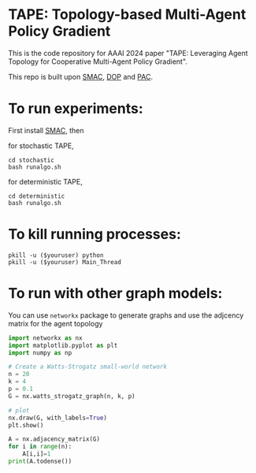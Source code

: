# TAPE: Topology-based Multi-Agent Policy Gradient
This is the code repository for AAAI 2024 paper "TAPE: Leveraging Agent Topology for Cooperative Multi-Agent Policy Gradient".

This repo is built upon [SMAC](), [DOP](https://github.com/TonghanWang/DOP) and [PAC](https://github.com/hanhanAnderson/PAC-MARL).

# To run experiments: 
First install [SMAC](https://github.com/oxwhirl/smac), then

for stochastic TAPE,
```shell
cd stochastic  
bash runalgo.sh  
```
for deterministic TAPE,
```shell
cd deterministic  
bash runalgo.sh
```
# To kill running processes:
```shell
pkill -u ($youruser) python
pkill -u ($youruser) Main_Thread
```
# To run with other graph models:
You can use `networkx` package to generate graphs and use the adjcency matrix for the agent topology
```python
import networkx as nx
import matplotlib.pyplot as plt
import numpy as np

# Create a Watts-Strogatz small-world network
n = 20
k = 4 
p = 0.1 
G = nx.watts_strogatz_graph(n, k, p)

# plot
nx.draw(G, with_labels=True)
plt.show()

A = nx.adjacency_matrix(G)
for i in range(n):
    A[i,i]=1
print(A.todense())
```
